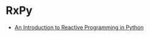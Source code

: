 # RxPy

- [An Introduction to Reactive Programming in Python](https://blog.oakbits.com/introduction-to-rxpy.html)
